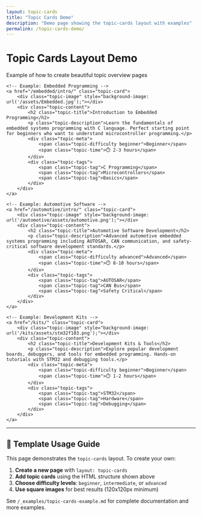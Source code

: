 ```yaml
---
layout: topic-cards
title: "Topic Cards Demo"
description: "Demo page showing the topic-cards layout with examples"
permalink: /topic-cards-demo/
---
```


<div class="page-header">
    <h1 class="page-title">Topic Cards Layout Demo</h1>
    <p class="page-subtitle">Example of how to create beautiful topic overview pages</p>
</div>

<div class="topic-cards-container">
    
    <!-- Example: Embedded Programming -->
    <a href="/embedded/intro/" class="topic-card">
        <div class="topic-image" style="background-image: url('/assets/Embedded.jpg');"></div>
        <div class="topic-content">
            <h2 class="topic-title">Introduction to Embedded Programming</h2>
            <p class="topic-description">Learn the fundamentals of embedded systems programming with C language. Perfect starting point for beginners who want to understand microcontroller programming.</p>
            <div class="topic-meta">
                <span class="topic-difficulty beginner">Beginner</span>
                <span class="topic-time">⏱️ 2-3 hours</span>
            </div>
            <div class="topic-tags">
                <span class="topic-tag">C Programming</span>
                <span class="topic-tag">Microcontrollers</span>
                <span class="topic-tag">Basics</span>
            </div>
        </div>
    </a>
    
    <!-- Example: Automotive Software -->
    <a href="/automotive/intro/" class="topic-card">
        <div class="topic-image" style="background-image: url('/automotive/assets/automotive.png');"></div>
        <div class="topic-content">
            <h2 class="topic-title">Automotive Software Development</h2>
            <p class="topic-description">Advanced automotive embedded systems programming including AUTOSAR, CAN communication, and safety-critical software development standards.</p>
            <div class="topic-meta">
                <span class="topic-difficulty advanced">Advanced</span>
                <span class="topic-time">⏱️ 8-10 hours</span>
            </div>
            <div class="topic-tags">
                <span class="topic-tag">AUTOSAR</span>
                <span class="topic-tag">CAN Bus</span>
                <span class="topic-tag">Safety Critical</span>
            </div>
        </div>
    </a>
    
    <!-- Example: Development Kits -->
    <a href="/kits/" class="topic-card">
        <div class="topic-image" style="background-image: url('/kits/assets/stm32f103.png');"></div>
        <div class="topic-content">
            <h2 class="topic-title">Development Kits & Tools</h2>
            <p class="topic-description">Explore popular development boards, debuggers, and tools for embedded programming. Hands-on tutorials with STM32 and debugging tools.</p>
            <div class="topic-meta">
                <span class="topic-difficulty beginner">Beginner</span>
                <span class="topic-time">⏱️ 1-2 hours</span>
            </div>
            <div class="topic-tags">
                <span class="topic-tag">STM32</span>
                <span class="topic-tag">Hardware</span>
                <span class="topic-tag">Debugging</span>
            </div>
        </div>
    </a>

</div>

---

## 📖 Template Usage Guide

This page demonstrates the `topic-cards` layout. To create your own:

1. **Create a new page** with `layout: topic-cards`
2. **Add topic cards** using the HTML structure shown above
3. **Choose difficulty levels**: `beginner`, `intermediate`, or `advanced`
4. **Use square images** for best results (120x120px minimum)

See `/_examples/topic-cards-example.md` for complete documentation and more examples.
